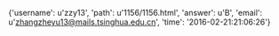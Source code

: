 {'username': u'zzy13', 'path': u'1156/1156.html', 'answer': u'B', 'email': u'zhangzheyu13@mails.tsinghua.edu.cn', 'time': '2016-02-21:21:06:26'}
